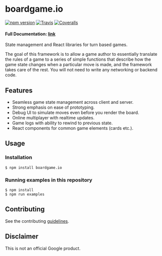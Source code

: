 # boardgame.io
[![npm version](https://badge.fury.io/js/boardgame.io.svg)](https://www.npmjs.com/package/boardgame.io)
[![Travis](https://img.shields.io/travis/google/boardgame.io/master.svg)](https://travis-ci.org/google/boardgame.io)
[![Coveralls](https://img.shields.io/coveralls/google/boardgame.io.svg)](https://coveralls.io/github/google/boardgame.io?branch=master)

#### Full Documentation: [link](https://google.github.io/boardgame.io/)

State management and React libraries for turn based games.

The goal of this framework is to allow a game author to
essentially translate the rules of a game to a series of
simple functions that describe how the game state changes
when a particular move is made, and the framework takes
care of the rest. You will not need to write any
networking or backend code.

## Features

* Seamless game state management across client and server.
* Strong emphasis on ease of prototyping.
* Debug UI to simulate moves even before you render the board.
* Online multiplayer with realtime updates.
* Game logs with ability to rewind to previous state.
* React components for common game elements (cards etc.).

## Usage

### Installation

```
$ npm install boardgame.io
```

### Running examples in this repository

```
$ npm install
$ npm run examples
```

## Contributing

See the contributing [guidelines](CONTRIBUTING.md).

## Disclaimer

This is not an official Google product.
